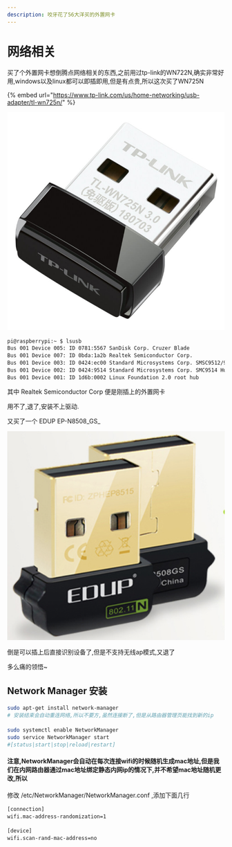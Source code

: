 ```yaml
---
description: 咬牙花了56大洋买的外置网卡
---
```


# 网络相关

买了个外置网卡想倒腾点网络相关的东西,之前用过tp-link的WN722N,确实非常好用,windows以及linux都可以即插即用,但是有点贵,所以这次买了WN725N

{% embed url="https://www.tp-link.com/us/home-networking/usb-adapter/tl-wn725n/" %}

![&#x522B;&#x770B;&#x6211;&#x5C0F;](.gitbook/assets/edcc9b9e42ed9c35.jpg-q80.dpg.jpeg)

```bash
pi@raspberrypi:~ $ lsusb
Bus 001 Device 005: ID 0781:5567 SanDisk Corp. Cruzer Blade
Bus 001 Device 007: ID 0bda:1a2b Realtek Semiconductor Corp.
Bus 001 Device 003: ID 0424:ec00 Standard Microsystems Corp. SMSC9512/9514 Fast Ethernet Adapter
Bus 001 Device 002: ID 0424:9514 Standard Microsystems Corp. SMC9514 Hub
Bus 001 Device 001: ID 1d6b:0002 Linux Foundation 2.0 root hub
```

其中 Realtek Semiconductor Corp 便是刚插上的外置网卡

用不了,退了,安装不上驱动.

又买了一个 EDUP EP-N8508_GS_ 

![](.gitbook/assets/wx20190411-204741-2x.png)

倒是可以插上后直接识别设备了,但是不支持无线ap模式,又退了

多么痛的领悟~

## Network Manager 安装

```bash
sudo apt-get install network-manager
# 安装结束会自动重连网络,所以不要方,虽然连接断了,但是从路由器管理页能找到新的ip

sudo systemctl enable NetworkManager   
sudo service NetworkManager start
#[status|start|stop|reload|restart]
```

#### 注意,NetworkManager会自动在每次连接wifi的时候随机生成mac地址,但是我们在内网路由器通过mac地址绑定静态内网ip的情况下,并不希望mac地址随机更改,所以

修改 /etc/NetworkManager/NetworkManager.conf ,添加下面几行

```bash
[connection]
wifi.mac-address-randomization=1
 
[device]
wifi.scan-rand-mac-address=no
```



